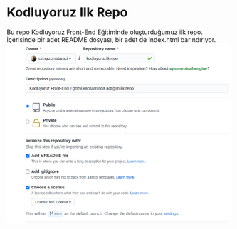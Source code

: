 # Kodluyoruz Ilk Repo
Bu repo Kodluyoruz Front-End Eğitiminde oluşturduğumuz ilk repo. İçerisinde bir adet README dosyası, bir adet de index.html barındırıyor.
![pngdosyası](https://raw.githubusercontent.com/Kodluyoruz/taskforce/main/git/odev1/figures/github.png)
